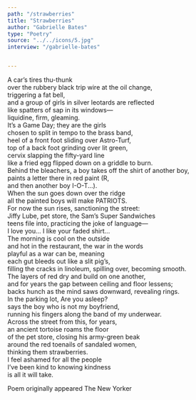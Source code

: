 ```yaml
---
path: "/strawberries"
title: "Strawberries"
author: "Gabrielle Bates"
type: "Poetry"
source: "../../icons/5.jpg"
interview: "/gabrielle-bates"


---
```


A car’s tires thu-thunk<br />
over the rubbery black trip wire at the oil change,<br />
triggering a fat bell,<br />
and a group of girls in silver leotards are reflected<br />
like spatters of sap in its windows—<br />
liquidine, firm, gleaming.<br />
It’s a Game Day; they are the girls<br />
chosen to split in tempo to the brass band,<br />
heel of a front foot sliding over Astro-Turf,<br />
top of a back foot grinding over lit green,<br />
cervix slapping the fifty-yard line<br />
like a fried egg flipped down on a griddle to burn.<br />
Behind the bleachers, a boy takes off the shirt of another boy,<br />
paints a letter there in red paint (R,<br />
and then another boy I-O-T...).<br />
When the sun goes down over the ridge<br />
all the painted boys will make PATRIOTS.<br />
For now the sun rises, sanctioning the street:<br />
Jiffy Lube, pet store, the Sam’s Super Sandwiches<br />
teens file into, practicing the joke of language—<br />
I love you... I like your faded shirt...<br />
The morning is cool on the outside<br />
and hot in the restaurant, the war in the words<br />
playful as a war can be, meaning<br />
each gut bleeds out like a slit pig’s,<br />
filling the cracks in linoleum, spilling over, becoming smooth.<br />
The layers of red dry and build on one another,<br />
and for years the gap between ceiling and floor lessens;<br />
backs hunch as the mind saws downward, revealing rings.<br />
In the parking lot, Are you asleep?<br />
says the boy who is not my boyfriend,<br />
running his fingers along the band of my underwear.<br />
Across the street from this, for years,<br />
an ancient tortoise roams the floor<br />
of the pet store, closing his army-green beak<br />
around the red toenails of sandaled women,<br />
thinking them strawberries.<br />
I feel ashamed for all the people<br />
I’ve been kind to knowing kindness<br />
is all it will take.



Poem originally appeared The New Yorker
